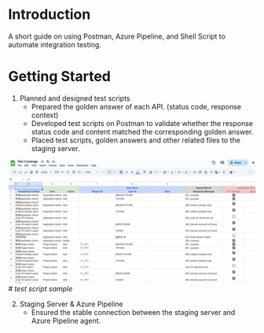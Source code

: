 # Introduction 
A short guide on using Postman, Azure Pipeline, and Shell Script to automate integration testing.

# Getting Started
1) Planned and designed test scripts
    * Prepared the golden answer of each API. (status code, response context)
    * Developed test scripts on Postman to validate whether the response status code and content matched the corresponding golden answer.
    * Placed test scripts, golden answers and other related files to the staging server.

![image](https://github.com/twqunnieliang/shiba-integration-testing/blob/main/image/test-coverage.png)
_# test script sample_

2) Staging Server & Azure Pipeline
    * Ensured the stable connection between the staging server and Azure Pipeline agent.
